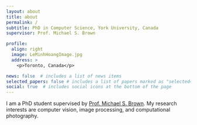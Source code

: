 ```yaml
---
layout: about
title: about
permalink: /
subtitle: PhD in Computer Science, York University, Canada
supervisor: Prof. Michael S. Brown

profile:
  align: right
  image: LeMinhHoangImage.jpg
  address: >
    <p>Toronto, Canada</p>

news: false  # includes a list of news items
selected_papers: false # includes a list of papers marked as "selected={true}"
social: true  # includes social icons at the bottom of the page
---
```


I am a PhD student supervised by [Prof. Michael S. Brown](http://www.cse.yorku.ca/~mbrown/). My research interests are computer vision, image processing, and computational photography.
